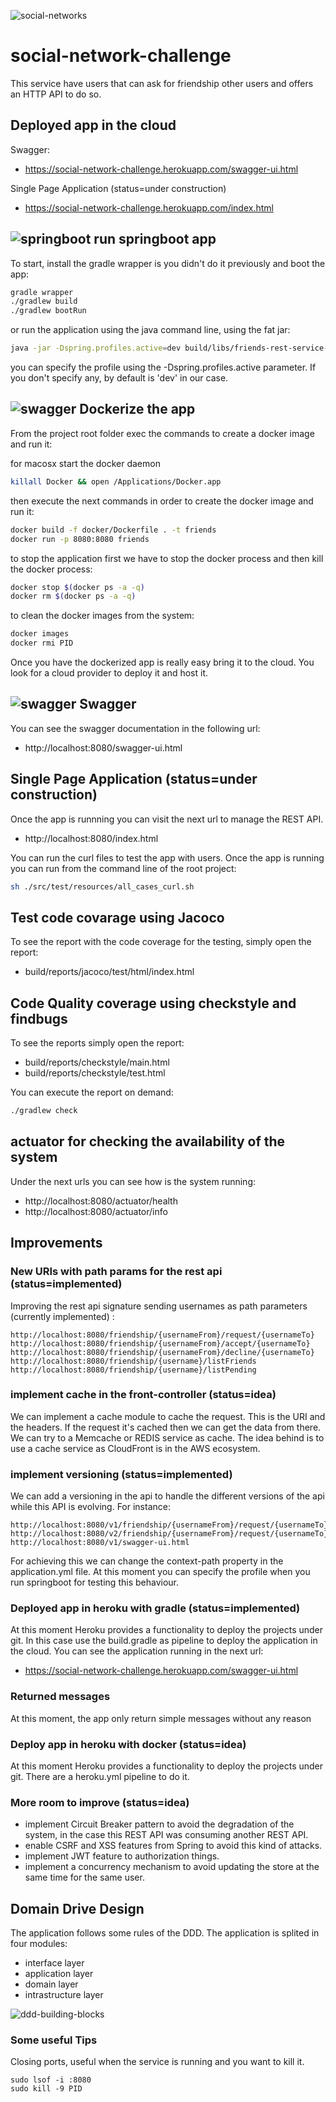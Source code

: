 ![social-networks](./_media/social-networks.png)

# social-network-challenge

This service have users that can ask for friendship other users and offers an HTTP API to do so.

## Deployed app in the cloud
Swagger:
* https://social-network-challenge.herokuapp.com/swagger-ui.html

Single Page Application (status=under construction)
* https://social-network-challenge.herokuapp.com/index.html 

## ![springboot](./_media/icons/springboot.png) run springboot app
To start, install the gradle wrapper is you didn't do it previously and boot the app: 
```bash
gradle wrapper
./gradlew build
./gradlew bootRun
```

or run the application using the java command line, using the fat jar:
```bash
java -jar -Dspring.profiles.active=dev build/libs/friends-rest-service-0.1.0.jar
```
you can specify the profile using the -Dspring.profiles.active parameter. If you don't specify any, by default is 'dev' in our case.


## ![swagger](./_media/icons/docker.png) Dockerize the app
From the project root folder exec the commands to create a docker image and run it:

for macosx start the docker daemon
```bash
killall Docker && open /Applications/Docker.app
```

then execute the next commands in order to create the docker image and run it:
```bash
docker build -f docker/Dockerfile . -t friends
docker run -p 8080:8080 friends
```

to stop the application first we have to stop the docker process and then kill the docker process:
```bash
docker stop $(docker ps -a -q)
docker rm $(docker ps -a -q)
```

to clean the docker images from the system:
```bash
docker images
docker rmi PID
``` 

Once you have the dockerized app is really easy bring it to the cloud. You look for a cloud provider to deploy it and host it.

## ![swagger](./_media/icons/swagger.png) Swagger
You can see the swagger documentation in the following url:
- http://localhost:8080/swagger-ui.html


## Single Page Application (status=under construction)
Once the app is runnning you can visit the next url to manage the REST API.
* http://localhost:8080/index.html

You can run the curl files to test the app with users. 
Once the app is running you can run from the command line of the root project:
```bash
sh ./src/test/resources/all_cases_curl.sh
```

## Test code covarage using Jacoco
To see the report with the code coverage for the testing, simply open the report: 
- build/reports/jacoco/test/html/index.html

## Code Quality coverage using checkstyle and findbugs
To see the reports simply open the report: 
- build/reports/checkstyle/main.html
- build/reports/checkstyle/test.html

You can execute the report on demand:
```bash
./gradlew check
```

## actuator for checking the availability of the system
Under the next urls you can see how is the system running:
* http://localhost:8080/actuator/health
* http://localhost:8080/actuator/info

## Improvements

### New URIs with path params for the rest api (status=implemented)
Improving the rest api signature sending usernames as path parameters (currently implemented) :
```
http://localhost:8080/friendship/{usernameFrom}/request/{usernameTo}
http://localhost:8080/friendship/{usernameFrom}/accept/{usernameTo}
http://localhost:8080/friendship/{usernameFrom}/decline/{usernameTo}
http://localhost:8080/friendship/{username}/listFriends
http://localhost:8080/friendship/{username}/listPending
```

### implement cache in the front-controller (status=idea)
We can implement a cache module to cache the request. This is the URI and the headers. 
If the request it's cached then we can get the data from there. We can try to a Memcache or REDIS service as cache.
The idea behind is to use a cache service as CloudFront is in the AWS ecosystem. 
 
### implement versioning (status=implemented)
We can add a versioning in the api to handle the different versions of the api while this API is evolving.
For instance:
```
http://localhost:8080/v1/friendship/{usernameFrom}/request/{usernameTo}
http://localhost:8080/v2/friendship/{usernameFrom}/request/{usernameTo}
http://localhost:8080/v1/swagger-ui.html
```
For achieving this we can change the context-path property in the application.yml file. 
At this moment you can specify the profile when you run springboot for testing this behaviour.

### Deployed app in heroku with gradle (status=implemented)
At this moment Heroku provides a functionality to deploy the projects under git. In this case use the build.gradle 
as pipeline to deploy the application in the cloud. You can see the application running in the next url:
 
* https://social-network-challenge.herokuapp.com/swagger-ui.html

### Returned messages
At this moment, the app only return simple messages without any reason

### Deploy app in heroku with docker (status=idea)
At this moment Heroku provides a functionality to deploy the projects under git. There are a heroku.yml pipeline to do it. 

### More room to improve (status=idea)
* implement Circuit Breaker pattern to avoid the degradation of the system, in the case this REST API was consuming another REST API.
* enable CSRF and XSS features from Spring to avoid this kind of attacks.
* implement JWT feature to authorization things.
* implement a concurrency mechanism to avoid updating the store at the same time for the same user.

## Domain Drive Design
The application follows some rules of the DDD.
The application is splited in four modules:
* interface layer
* application layer
* domain layer
* intrastructure layer

![ddd-building-blocks](./_media/ddd-building-blocks.png)

### Some useful Tips

Closing ports, useful when the service is running and you want to kill it.
```
sudo lsof -i :8080
sudo kill -9 PID
```